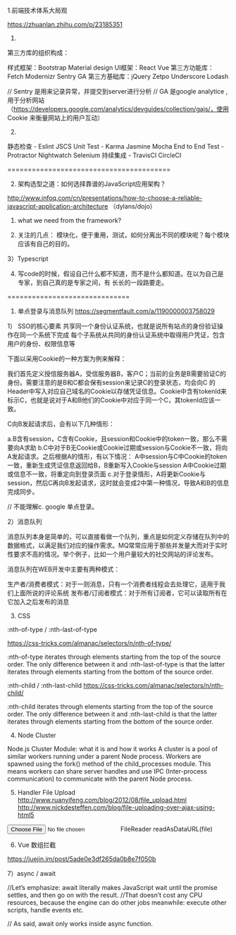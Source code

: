 1.前端技术体系大局观

https://zhuanlan.zhihu.com/p/23185351


1)
第三方库的组织构成：

样式框架：Bootstrap Material design
UI框架：React Vue
第三方功能库：Fetch Modernizr Sentry GA 
第三方基础库：jQuery Zetpo Underscore Lodash

// Sentry 是用来记录异常，并提交到server进行分析
// GA  是google analytice ,用于分析网站 （https://developers.google.com/analytics/devguides/collection/gajs/，使用 Cookie 来衡量网站上的用户互动）


2)

静态检查 - Eslint JSCS
Unit Test - Karma Jasmine Mocha
End to End Test - Protractor Nightwatch Selenium
持续集成 - TravisCI CircleCI


========================================

2. 架构选型之道：如何选择靠谱的JavaScript应用架构？

http://www.infoq.com/cn/presentations/how-to-choose-a-reliable-javascript-application-architecture
（dylans/dojo）

1) what we need from the framework?

2) 关注的几点：
      模块化，便于重用，测试，如何分离出不同的模块呢？每个模块应该有自己的目的。


3）Typescript


4) 写code的时候，假设自己什么都不知道，而不是什么都知道。在以为自己是专家，到自己真的是专家之间，有
长长的一段路要走。






==============================
1. 单点登录与消息队列
 https://segmentfault.com/a/1190000003758029

1） SSO的核心要素
共享同一个身份认证系统，也就是说所有站点的身份验证操作在同一个系统下完成
每个子系统从共同的身份认证系统中取得用户凭证，包含用户的身份、权限信息等


下面以采用Cookie的一种方案为例来解释：

我们首先定义授信服务器A，受信服务器B，客户C；当前的业务是B需要验证C的身份。需要注意的是B和C都会保有session来记录C的登录状态，均会向C 的Header中写入对应自己域名的Cookie以存储凭证信息。Cookie中含有tokenId来标示C，也就是说对于A和B他们的Cookie中对应于同一个C，其tokenId应该一致。

C向B发起请求后，会有以下几种情形：

a.B含有session，C含有Cookie，且session和Cookie中的token一致，那么不需要向A求助
b.C中对于B无Cookie或Cookie过期或session与Cookie不一致，将向A发起请求。之后根据A的情形，有以下情况：
	A中session与C中Cookie的token一致，重新生成凭证信息返回给B，B重新写入Cookie与session
	A中Cookie过期或信息不一致，将重定向到登录页面
c.对于登录情形，A将更新Cookie与session，然后C再向B发起请求，这时就会变成2中第一种情况，导致A和B的信息完成同步。

// 不能理解c. google 单点登录。


2）消息队列

消息队列本身是简单的，可以直接看做一个队列，重点是如何定义存储在队列中的数据格式，以满足我们对应的操作需求。MQ常常应用于那些并发量大而对于实时性要求不高的情况。举个例子，比如一个用户量较大的社交网站的评论发布。

消息队列在WEB开发中主要有两种模式：

生产者/消费者模式：对于一则消息，只有一个消费者线程会去处理它，适用于我们上面所说的评论系统
发布者/订阅者模式：对于所有订阅者，它可以读取所有在它加入之后发布的消息


3) CSS  

:nth-of-type  / :nth-last-of-type

https://css-tricks.com/almanac/selectors/n/nth-of-type/

:nth-of-type iterates through elements starting from the top of the source order.
 The only difference between it and :nth-last-of-type is that the latter iterates through elements starting from the bottom of the source order.

:nth-child / :nth-last-child
https://css-tricks.com/almanac/selectors/n/nth-child/

:nth-child iterates through elements starting from the top of the source order. 
The only difference between it and :nth-last-child is that the latter iterates through elements starting from the bottom of the source order.


4) Node Cluster

Node.js Cluster Module: what it is and how it works
A cluster is a pool of similar workers running under a parent Node process. Workers are spawned using the fork() method of the child_processes module. This means workers can share server handles and use IPC (Inter-process communication) to communicate with the parent Node process.


5) Handler File Upload
http://www.ruanyifeng.com/blog/2012/08/file_upload.html
http://www.nickdesteffen.com/blog/file-uploading-over-ajax-using-html5

<input type="file">
FileReader
readAsDataURL(file)


6) Vue 数组拦截

https://juejin.im/post/5ade0e3df265da0b8e7f050b


7）async / await

  //Let’s emphasize: await literally makes JavaScript wait until the promise settles, and then go on with the result. 
  //That doesn’t cost any CPU resources, because the engine can do other jobs meanwhile: execute other scripts, handle events etc.

  // As said, await only works inside async function.